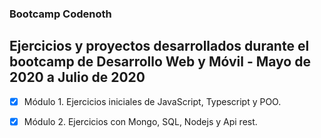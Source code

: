 ### Bootcamp Codenoth

## Ejercicios y proyectos desarrollados durante el bootcamp de Desarrollo Web y Móvil - Mayo de 2020 a Julio de 2020

- [x]  Módulo 1. Ejercicios iniciales de JavaScript, Typescript y POO.
- [x]  Módulo 2. Ejercicios con Mongo, SQL, Nodejs y Api rest.


